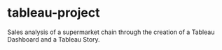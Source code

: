 # tableau-project
Sales analysis of a supermarket chain through the creation of a Tableau Dashboard and a Tableau Story.
